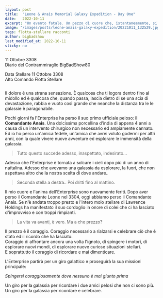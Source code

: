 ```yaml
---
layout: post
title:  "Leone & Anais Memorial Galaxy Expedition - Day One"
date:   2022-10-11
excerpt: "Un evento fatale. Un pezzo di cuore che, istantaneamente, si straccia per forse non ricucirsi mai più. La prima parte del racconto di un profondo atto d'amore, dell'omaggio di un essere umano ad un compagno di vita"
image: "/images/posts/leone-anais-galaxy-expedition/20221011_132529.jpg"
tags: flotta-stellare racconti
author: bigbadshow
last_modified_at: 2022-10-11
sticky: no
---
```

<div class="box alt">
<p>11 Ottobre 3308<br>
Diario del Contrammiraglio BigBadShow80</p>

<p>Data Stellare 11 Ottobre 3308<br>
Alto Comando Flotta Stellare</p>
</div>
<span class="image fit"><img src="/images/Elite-Division-png.png" alt=""></span>

Il dolore è una strana sensazione. È qualcosa che ti logora dentro fino al midollo ed è qualcosa che, quando passa, lascia dietro di se una scia di devastazione, rabbia e vuoto così grande che neanche la distanza tra le le galassie è paragonabile.

Pochi giorni fa l'Enterprise ha perso il suo primo ufficiale peloso: il **Comandante Anais**. Una dolcissima porcellina d'india di appena 4 anni a causa di un intervento chirurgico non necessario ed ampiamente cannato. Ed io ho perso un'amica fedele, un'amica che avrei voluto godermi per altri anni, con la quale vivere nuove avventure ed esplorare le immensità della galassia.

> Tutto questo succede adesso, inaspettato, indesirato...
 
Adesso che l'Enterprise è tornata a solcare i cieli dopo più di un anno di naftalina. Adesso che avevamo una galassia da esplorare, la fuori, che non aspettava altro che la nostra scelta di dove andare..

> Seconda stella a destra.. Poi dritti fino al mattino.

Il mio cuore e l'anima dell'Enterprise sono nuovamente feriti. Dopo aver perso il Comandante Leone nel 3304, oggi abbiamo perso il Comandante Anais.
Se n'è andata troppo presto e l'intero molo stellare di Lawrence Holdings ha manifestato il suo cordoglio in onore di colei che ci ha lasciato d'improvviso  e con troppi rimpianti.

> La vita va avanti, è vero. Ma a che prezzo?

Il prezzo è il coraggio. Coraggio necessario a rialzarsi e celebrare ciò che è stato ed il ricordo che ha lasciato.<br>
Coraggio di affrontare ancora una volta l'ignoto, di spingere i motori, di esplorare nuovi mondi, di esplorare nuove curiose situazioni stellari.<br>
E soprattutto il coraggio di ricordare e mai dimenticare.

L'Enterprise partirà per un giro galattico e proseguirà la sua missioni principale:

_Spingersi coraggiosamente dove nessuno è mai giunto prima_

Un giro per la galassia per ricordare i due amici pelosi che non ci sono più.<br>
Un giro per la galassia per ricordare e celebrare. 
